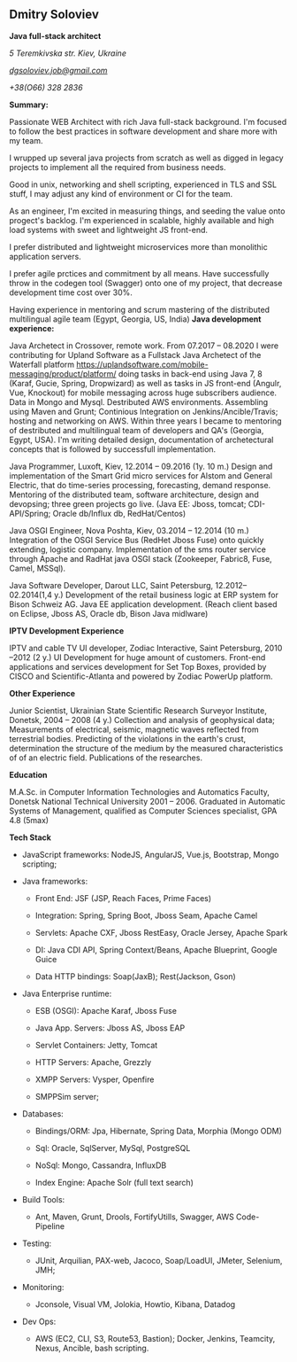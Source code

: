 ## Dmitry Soloviev

**Java full-stack architect**

*5 Teremkivska str. Kiev, Ukraine*

*dgsoloviev.job@gmail.com*

*+38(O66) 328 2836*

**Summary:**

Passionate WEB Architect with rich Java full-stack background. I'm focused to follow the best practices in software development and share more with my team.

I wrupped up several java projects from scratch as well as digged in legacy projects to implement all the required from business needs.

Good in unix, networking and shell scripting, experienced in TLS and SSL stuff, I may adjust any kind of environment or CI for the team.

As an engineer, I'm excited in measuring things, and seeding the value onto progect's backlog. I'm experienced in scalable, highly available and high load systems with sweet and lightweight JS front-end.

I prefer distributed and lightweight microservices more than monolithic application servers.

I prefer agile prctices and commitment by all means. Have successfully throw in the codegen tool (Swagger) onto one of my project, that decrease development time cost over 30%. 

Having experience in mentoring and scrum mastering of the distributed multilingual agile team (Egypt, Georgia, US, India)
**Java development experience:**

Java Archetect in Crossover, remote work. 
From 07.2017 – 08.2020 I were contributing for Upland Software as a Fullstack Java Archetect of the Waterfall platform https://uplandsoftware.com/mobile-messaging/product/platform/ doing tasks in back-end using Java 7, 8 (Karaf, Gucie, Spring, Dropwizard) as well as tasks in JS front-end (Angulr, Vue, Knockout) for mobile messaging across huge subscribers audience. 
Data in Mongo and Mysql. Destributed AWS environments.
Assembling using Maven and Grunt; Continious Integration on Jenkins/Ancible/Travis; hosting and networking on AWS.
Within three years I became to mentoring of destributed and multilingual team of developers and QA's (Georgia, Egypt, USA). 
I'm writing detailed design, documentation of archetectural concepts that is followed by successfull implementation.

Java Programmer, Luxoft, Kiev, 12.2014 – 09.2016 (1y. 10 m.)
Design and implementation of the Smart Grid micro services for Alstom and General Electric, that do time-series processing, forecasting, demand response. Mentoring of the distributed team, software architecture, design and devopsing; three green projects go live. (Java EE: Jboss, tomcat; CDI-API/Spring; Oracle db/Influx db, RedHat/Centos)

Java OSGI Engineer, Nova Poshta, Kiev, 03.2014 – 12.2014 (10 m.)
Integration of the OSGI Service Bus (RedHet Jboss Fuse) onto quickly extending, logistic company. Implementation of the sms router service through Apache and RadHat java OSGI stack (Zookeeper, Fabric8, Fuse, Camel, MSSql).

Java Software Developer, Darout LLC, Saint Petersburg, 12.2012–02.2014(1,4 y.)
Development of the retail business logic at ERP system for Bison Schweiz AG. Java EE application development. (Reach client based on Eclipse, Jboss AS, Oracle db, Bison Java midlware)

**IPTV Development Experience**

IPTV and cable TV UI developer, Zodiac Interactive, Saint Petersburg, 2010 –2012 (2 y.)
UI Development for huge amount of customers. Front-end applications and services development for Set Top Boxes, provided by CISCO and Scientific-Atlanta and powered by Zodiac PowerUp platform.

**Other Experience**

Junior Scientist, Ukrainian State Scientific Research Surveyor Institute, Donetsk, 2004 – 2008 (4 y.)
Collection and analysis of geophysical data; Measurements of electrical, seismic, magnetic waves reflected from terrestrial bodies. Predicting of the violations in the earth's crust, determination the structure of the medium by the measured characteristics of of an electric field. Publications of the researches.

**Education**

M.A.Sc. in Computer Information Technologies and Automatics Faculty, Donetsk National Technical University 2001 – 2006. Graduated in Automatic Systems of Management, qualified as Computer Sciences specialist, GPA 4.8 (5max)

**Tech Stack**

* JavaScript frameworks: NodeJS, AngularJS, Vue.js, Bootstrap, Mongo scripting;

* Java frameworks:

  * Front End: JSF (JSP, Reach Faces, Prime Faces)

  * Integration: Spring, Spring Boot, Jboss Seam, Apache Camel

  * Servlets: Apache CXF, Jboss RestEasy, Oracle Jersey, Apache Spark

  * DI: Java CDI API, Spring Context/Beans, Apache Blueprint, Google Guice

  * Data HTTP bindings: Soap(JaxB); Rest(Jackson, Gson)

* Java Enterprise runtime:

  * ESB (OSGI): Apache Karaf, Jboss Fuse

  * Java App. Servers: Jboss AS, Jboss EAP

  * Servlet Containers: Jetty, Tomcat

  * HTTP Servers: Apache, Grezzly

  * XMPP Servers: Vysper, Openfire

  * SMPPSim server;

* Databases:

  * Bindings/ORM: Jpa, Hibernate, Spring Data, Morphia (Mongo ODM)

  * Sql: Oracle, SqlServer, MySql, PostgreSQL

  * NoSql: Mongo, Cassandra, InfluxDB

  * Index Engine: Apache Solr (full text search)

* Build Tools:

  * Ant, Maven, Grunt, Drools, FortifyUtills, Swagger, AWS Code-Pipeline

* Testing:

  * JUnit, Arquilian, PAX-web, Jacoco, Soap/LoadUI, JMeter, Selenium, JMH;

* Monitoring:
  * Jconsole, Visual VM, Jolokia, Howtio, Kibana, Datadog

* Dev Ops:
  * AWS (EC2, CLI, S3, Route53, Bastion); Docker, Jenkins, Teamcity, Nexus, Ancible, bash scripting.
